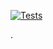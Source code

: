 [![Tests](https://github.com/joshuamorony/refresh-app/actions/workflows/main.yml/badge.svg)](https://github.com/joshuamorony/refresh-app/actions/workflows/main.yml)

.
